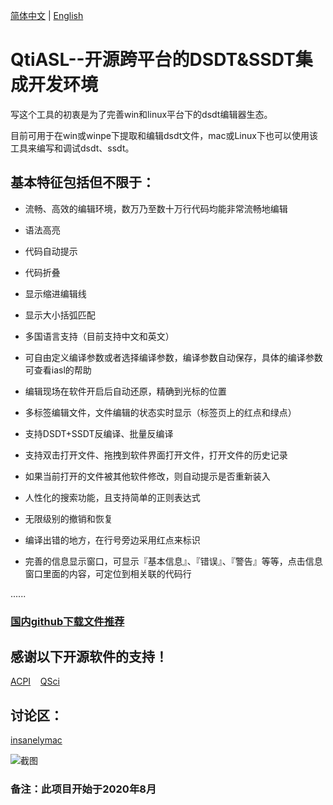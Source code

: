 [简体中文](https://github.com/ic005k/QtiASL/blob/master/READMe-en.md) | [English](https://github.com/ic005k/QtiASL/blob/master/READMe.md)
# QtiASL--开源跨平台的DSDT&SSDT集成开发环境

写这个工具的初衷是为了完善win和linux平台下的dsdt编辑器生态。

目前可用于在win或winpe下提取和编辑dsdt文件，mac或Linux下也可以使用该工具来编写和调试dsdt、ssdt。


## 基本特征包括但不限于：

* 流畅、高效的编辑环境，数万乃至数十万行代码均能非常流畅地编辑

* 语法高亮

* 代码自动提示

* 代码折叠

* 显示缩进编辑线

* 显示大小括弧匹配

* 多国语言支持（目前支持中文和英文）

* 可自由定义编译参数或者选择编译参数，编译参数自动保存，具体的编译参数可查看iasl的帮助

* 编辑现场在软件开启后自动还原，精确到光标的位置

* 多标签编辑文件，文件编辑的状态实时显示（标签页上的红点和绿点）

* 支持DSDT+SSDT反编译、批量反编译

* 支持双击打开文件、拖拽到软件界面打开文件，打开文件的历史记录

* 如果当前打开的文件被其他软件修改，则自动提示是否重新装入

* 人性化的搜索功能，且支持简单的正则表达式

* 无限级别的撤销和恢复

* 编译出错的地方，在行号旁边采用红点来标识

* 完善的信息显示窗口，可显示『基本信息』、『错误』、『警告』等等，点击信息窗口里面的内容，可定位到相关联的代码行

......

### [国内github下载文件推荐](https://toolwa.com/github/)


## 感谢以下开源软件的支持！

[ACPI](https://acpica.org/source)&nbsp;&nbsp;&nbsp;&nbsp;[QSci](https://riverbankcomputing.com/software/qscintilla/download)

## 讨论区：

[insanelymac](https://www.insanelymac.com/forum/topic/344860-open-source-cross-platform-dsdtssdt-analysis-editor/)


![截图](https://github.com/ic005k/QtiASL/blob/master/qtiasl.png)

### 备注：此项目开始于2020年8月
